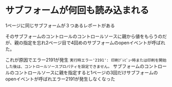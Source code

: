 # サブフォームが何回も読み込まれる

1ページに同じサブフォームが３つあるレポートがある

そのサブフォームのコントロールのコントロールソースに親から値をもらうのだが、親の指定を忘れ2ページ目で4回めのサブフォームのopenイベントが呼ばれた。

これが原因でエラー2191が発生
`実行時エラー'2191': 印刷ﾌﾟﾚﾋﾞｭｰ時または印刷を開始した後は、コントロールソースプロパティを設定できません。`
サブフォームのコントロールのコントロールソースに親を指定すると1ページの3回だけサブフォームのopenイベントが呼ばれエラー2191が発生しなくなった